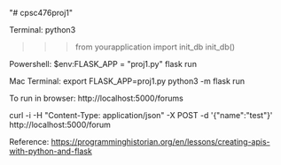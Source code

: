 "# cpsc476proj1" 

Terminal:
python3

>>> from yourapplication import init_db
>>> init_db()


Powershell:
$env:FLASK_APP = "proj1.py"
flask run

Mac Terminal:
export FLASK_APP=proj1.py
python3 -m flask run

To run in browser:
http://localhost:5000/forums


curl -i -H "Content-Type: application/json" -X POST -d '{"name":"test"}' http://localhost:5000/forum

Reference:
https://programminghistorian.org/en/lessons/creating-apis-with-python-and-flask
